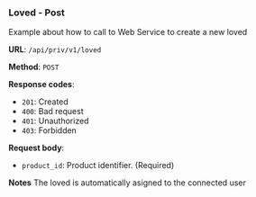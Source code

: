 ### Loved - Post

Example about how to call to Web Service to create a new loved

**URL**: `/api/priv/v1/loved`

**Method**: `POST`

**Response codes**: 
* `201`: Created
* `400`: Bad request
* `401`: Unauthorized 
* `403`: Forbidden
  
**Request body**: 
* `product_id`: Product identifier. (Required)

**Notes**
The loved is automatically asigned to the connected user

